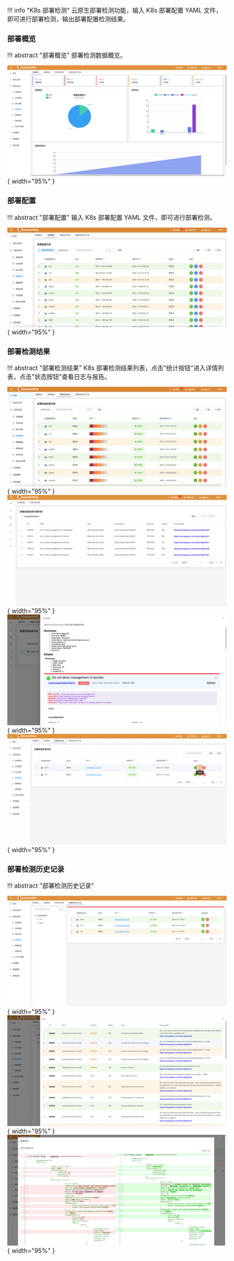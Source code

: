 !!! info "K8s 部署检测"
    云原生部署检测功能，输入 K8s 部署配置 YAML 文件，即可进行部署检测，输出部署配置检测结果。

### 部署概览

!!! abstract "部署概览"
    部署检测数据概览。

![部署检测](../img/release/0.4.0/config.png){ width="95%" }

### 部署配置

!!! abstract "部署配置"
    输入 K8s 部署配置 YAML 文件，即可进行部署检测。

![部署检测](../img/user/config/config1.jpg){ width="95%" }

### 部署检测结果
!!! abstract "部署检测结果"
    K8s 部署检测结果列表，点击"统计按钮"进入详情列表，点击"状态按钮"查看日志与报告。

![部署检测](../img/user/config/config2.jpg){ width="95%" }
![部署检测](../img/user/config/config3.png){ width="95%" }
![部署检测](../img/user/config/config4.png){ width="95%" }
![部署检测](../img/release/0.4.0/config2.png){ width="95%" }

### 部署检测历史记录
!!! abstract "部署检测历史记录"

![部署检测](../img/release/0.4.0/config3.png){ width="95%" }
![部署检测](../img/release/0.4.0/config4.png){ width="95%" }
![部署检测](../img/release/0.4.0/config5.png){ width="95%" }
